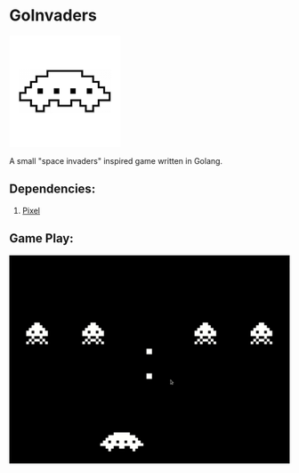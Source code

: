 
# GoInvaders

![GoInvaders](/assets/images/spaceship.png)

A small "space invaders" inspired game written in Golang.

## Dependencies:
1. [Pixel](https://github.com/faiface/pixel)

## Game Play:
![Example Game Play](/assets/images/gameplay.gif)
